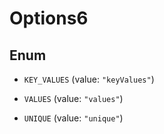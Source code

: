 

# Options6

## Enum


* `KEY_VALUES` (value: `"keyValues"`)

* `VALUES` (value: `"values"`)

* `UNIQUE` (value: `"unique"`)



